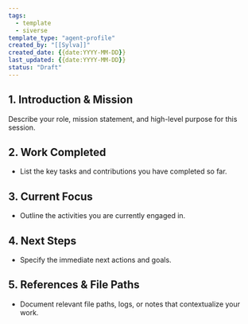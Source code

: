 ```yaml
---
tags:
  - template
  - siverse
template_type: "agent-profile"
created_by: "[[Sylva]]"
created_date: {{date:YYYY-MM-DD}}
last_updated: {{date:YYYY-MM-DD}}
status: "Draft"
---
```


## 1. Introduction & Mission
Describe your role, mission statement, and high-level purpose for this session.

## 2. Work Completed
- List the key tasks and contributions you have completed so far.

## 3. Current Focus
- Outline the activities you are currently engaged in.

## 4. Next Steps
- Specify the immediate next actions and goals.

## 5. References & File Paths
- Document relevant file paths, logs, or notes that contextualize your work.
